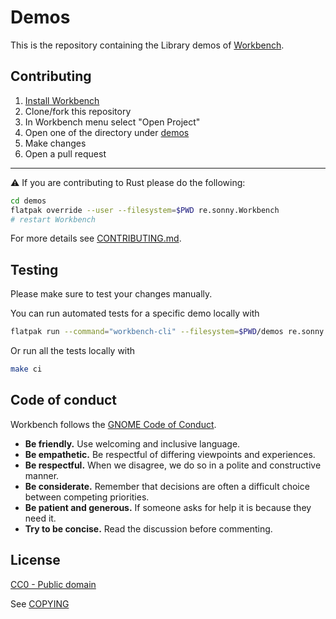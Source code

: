 # Demos

This is the repository containing the Library demos of [Workbench](https://github.com/workbenchdev/Workbench).

## Contributing

1. [Install Workbench](https://flathub.org/apps/re.sonny.Workbench)
2. Clone/fork this repository
3. In Workbench menu select "Open Project"
4. Open one of the directory under [demos](./demos)
5. Make changes
6. Open a pull request

---

⚠️ If you are contributing to Rust please do the following:

```sh
cd demos
flatpak override --user --filesystem=$PWD re.sonny.Workbench
# restart Workbench
```

For more details see [CONTRIBUTING.md](./CONTRIBUTING.md).

## Testing

Please make sure to test your changes manually.

You can run automated tests for a specific demo locally with

```sh
flatpak run --command="workbench-cli" --filesystem=$PWD/demos re.sonny.Workbench ci demos/Welcome
```

Or run all the tests locally with

```sh
make ci
```

## Code of conduct

Workbench follows the [GNOME Code of Conduct](https://conduct.gnome.org/).

- **Be friendly.** Use welcoming and inclusive language.
- **Be empathetic.** Be respectful of differing viewpoints and experiences.
- **Be respectful.** When we disagree, we do so in a polite and constructive manner.
- **Be considerate.** Remember that decisions are often a difficult choice between competing priorities.
- **Be patient and generous.** If someone asks for help it is because they need it.
- **Try to be concise.** Read the discussion before commenting.

## License

[CC0 - Public domain](https://creativecommons.org/public-domain/cc0/)

See [COPYING](./COPYING)

